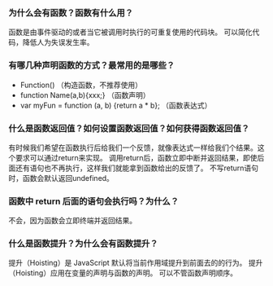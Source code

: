 ### 为什么会有函数？函数有什么用？
函数是由事件驱动的或者当它被调用时执行的可重复使用的代码块。
可以简化代码，降低人为失误发生率。

### 有哪几种声明函数的方式？最常用的是哪些？
- Function() （构造函数，不推荐使用）
- function Name(a,b){xxx;} （函数声明）
- var myFun = function (a, b) {return a * b}; （函数表达式）

### 什么是函数返回值？如何设置函数返回值？如何获得函数返回值？
有时候我们希望在函数执行后给我们一个反馈，就像表达式一样给我们个结果。这个要求可以通过return来实现。
调用return后，函数立即中断并返回结果，即使后面还有语句也不再执行，这样我们就能拿到函数给出的反馈了。
不写return语句时，函数会默认返回undefined。

### 函数中 return 后面的语句会执行吗？为什么？
不会，因为函数会立即终端并返回结果。

### 什么是函数提升？为什么会有函数提升？
提升（Hoisting）是 JavaScript 默认将当前作用域提升到前面去的的行为。
提升（Hoisting）应用在变量的声明与函数的声明。
可以不管函数声明顺序。
